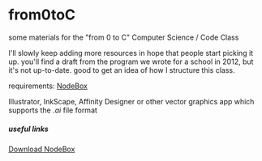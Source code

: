 from0toC
========

some materials for the "from 0 to C" Computer Science / Code Class

I'll slowly keep adding more resources in hope that people start picking it up.
you'll find a draft from the program we wrote for a school in 2012, but it's not up-to-date.
good to get an idea of how I structure this class.




requirements:
[NodeBox][_link_nodebox]

Illustrator, InkScape, Affinity Designer or other vector graphics app which supports the _.ai_ file format



<a name="links"></a>
##### useful links
[Download NodeBox][_link_nodebox]

[_link_nodebox]:http://nodebox.net "NodeBox main site"
[_link_illustrator]:http://adobe.com/illustrator "Adobe Illustrator"
[_link_inkscape]:https://inkscape.org/en/ "Inkscape"
[_link_affinity]:https://affinity.serif.com/en-us/ "Affinity Designer"
